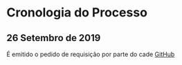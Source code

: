 # Cronologia do Processo


## 26 Setembro de 2019
É emitido o pedido de requisição por parte do cade [GitHub](http://github.com)



